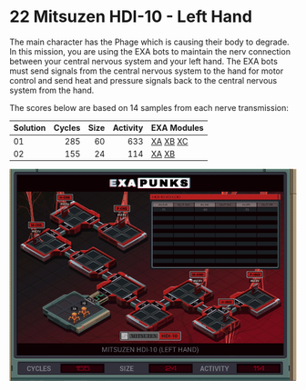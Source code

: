 # 22 Mitsuzen HDI-10 - Left Hand

The main character has the Phage which is causing their body to degrade. In this mission, you are using the EXA bots to maintain the nerv connection between your central nervous system and your left hand. The EXA bots must send signals from the central nervous system to the hand for motor control and send heat and pressure signals back to the central nervous system from the hand.

The scores below are based on 14 samples from each nerve transmission:

| Solution | Cycles | Size | Activity | EXA Modules|
|:---------|-------:|-----:|---------:|------------|
| 01       |    285 |   60 |      633 | [XA](01-XA.exa) [XB](01-XB.exa) [XC](01-XC.exa) |
| 02       |    155 |   24 |      114 | [XA](02-XA.exa) [XB](02-XB.exa) |

![Solution 01](EXAPUNKS%20-%20Mitsuzen%20HDI-10.gif "Solution 01")
